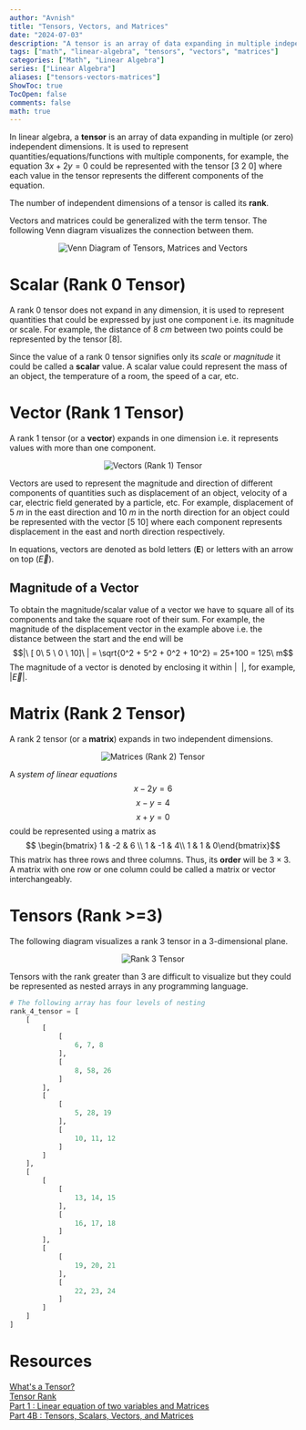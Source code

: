 ```yaml
---
author: "Avnish"
title: "Tensors, Vectors, and Matrices"
date: "2024-07-03"
description: "A tensor is an array of data expanding in multiple independent dimensions."
tags: ["math", "linear-algebra", "tensors", "vectors", "matrices"]
categories: ["Math", "Linear Algebra"]
series: ["Linear Algebra"]
aliases: ["tensors-vectors-matrices"]
ShowToc: true
TocOpen: false
comments: false
math: true
---
```


In linear algebra, a **tensor** is an array of data expanding in multiple (or zero) independent dimensions. It is used to represent quantities/equations/functions with multiple components, for example, the equation $3x+2y=0$ could be represented with the tensor $[3\ 2\ 0]$ where each value in the tensor represents the different components of the equation.

The number of independent dimensions of a tensor is called its **rank**.

Vectors and matrices could be generalized with the term tensor. The following Venn diagram visualizes the connection between them.

<p align="center"><img src="tensors-matrices-vectors-venn-diagram.png" alt="Venn Diagram of Tensors, Matrices and Vectors"></p>

# Scalar (Rank 0 Tensor)
A rank 0 tensor does not expand in any dimension, it is used to represent quantities that could be expressed by just one component i.e. its magnitude or scale. For example, the distance of $8\ cm$ between two points could be represented by the tensor $[ 8 ]$.

Since the value of a rank 0 tensor signifies only its *scale* or *magnitude* it could be called a **scalar** value. A scalar value could represent the mass of an object, the temperature of a room, the speed of a car, etc.

# Vector (Rank 1 Tensor)
A rank 1 tensor (or a **vector**) expands in one dimension i.e. it represents values with more than one component.

<p align="center"><img src="vectors.png" alt="Vectors (Rank 1) Tensor"></p>

Vectors are used to represent the magnitude and direction of different components of quantities such as displacement of an object, velocity of a car, electric field generated by a particle, etc. For example, displacement of $5\ m$ in the east direction and $10\ m$ in the north direction for an object could be represented with the vector $[5\ 10]$ where each component represents displacement in the east and north direction respectively.

In equations, vectors are denoted as bold letters ($\textbf{E}$) or letters with an arrow on top ($\vec{E}$).

## Magnitude of a Vector
To obtain the magnitude/scalar value of a vector we have to square all of its components and take the square root of their sum. For example, the magnitude of the displacement vector in the example above i.e. the distance between the start and the end will be $$|\ [ 0\ 5 \ 0 \ 10]\ | = \sqrt{0^2 + 5^2 + 0^2 + 10^2} = 25+100 = 125\ m$$
The magnitude of a vector is denoted by enclosing it within $|\ \ |$, for example, $|\vec{E}|$.

# Matrix (Rank 2 Tensor)
A rank 2 tensor (or a **matrix**) expands in two independent dimensions.
<p align="center"><img src="matrices.png" alt="Matrices (Rank 2) Tensor"></p>

A *system of linear equations*
$$x - 2y = 6$$
$$ x - y = 4 $$
$$ x + y = 0 $$
could be represented using a matrix as
$$ \begin{bmatrix} 1 & -2 & 6 \\ 1 & -1 & 4\\ 1 & 1 & 0\end{bmatrix}$$
This matrix has three rows and three columns. Thus, its **order** will be $3 \times 3$.
A matrix with one row or one column could be called a matrix or vector interchangeably.

# Tensors (Rank >=3)
The following diagram visualizes a rank 3 tensor in a 3-dimensional plane.
<p align="center"><img src="3d-tensor.png" alt="Rank 3 Tensor"></p>

Tensors with the rank greater than 3 are difficult to visualize but they could be represented as nested arrays in any programming language.
```python
# The following array has four levels of nesting
rank_4_tensor = [
    [
        [
            [
                6, 7, 8
            ],
            [
                8, 58, 26
            ]
        ],
        [
            [
                5, 28, 19
            ],
            [
                10, 11, 12
            ]
        ]
    ],
    [
        [
            [
                13, 14, 15
            ],
            [
                16, 17, 18
            ]
        ],
        [
            [
                19, 20, 21
            ],
            [
                22, 23, 24
            ]
        ]
    ]
]
```

# Resources
<a href="https://www.youtube.com/watch?v=f5liqUk0ZTw" target="_blank">What's a Tensor?</a>  
<a href="https://mathworld.wolfram.com/TensorRank.html" target="_blank">Tensor Rank</a>  
<a href="https://medium.com/linear-algebra/part-1-linear-equation-of-two-variables-and-matrices-d8de21eb8d51" target="_blank">Part 1 : Linear equation of two variables and Matrices</a>  
<a href="https://medium.com/linear-algebra/part-4b-tensors-scalars-and-vectors-68cf6c1f2be" target="_blank">Part 4B : Tensors, Scalars, Vectors, and Matrices</a>  
